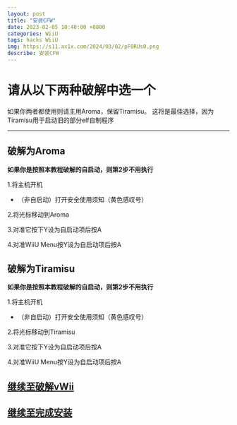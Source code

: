 ```yaml
---
layout: post
title: "安装CFW"
date: 2023-02-05 10:40:00 +0800
categories: WiiU
tags: hacks WiiU
img: https://s11.ax1x.com/2024/03/02/pF0RUs0.png
describe: 安装CFW
---
```


# 请从以下两种破解中选一个

如果你两者都使用则请主用Aroma，保留Tiramisu。
这将是最佳选择，因为Tiramisu用于启动旧的部分elf自制程序

<hr />

## 破解为Aroma

**如果你是按照本教程破解的自启动，则第2步不用执行**

1.将主机开机

- （非自启动）打开安全使用须知（黄色感叹号）

2.将光标移动到Aroma

3.对准它按下Y设为自启动项后按A

4.对准WiiU Menu按Y设为自启动项后按A

## 破解为Tiramisu

**如果你是按照本教程破解的自启动，则第2步不用执行**

1.将主机开机

- （非自启动）打开安全使用须知（黄色感叹号）

2.将光标移动到Tiramisu

3.对准它按下Y设为自启动项后按A

4.对准WiiU Menu按Y设为自启动项后按A

## [继续至破解vWii](https://wiiu.1919810.com/wiiu/2023/02/04/hackvwii.html)

## [继续至完成安装](https://wiiu.1919810.com/wiiu/2023/02/05/finish-install.html)